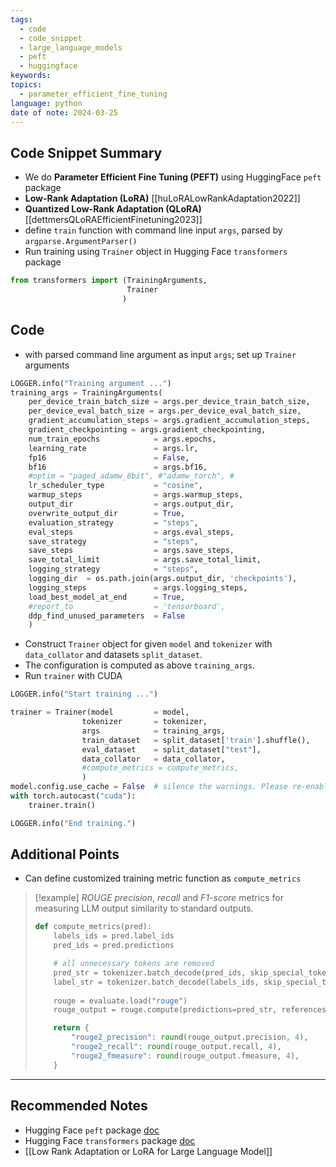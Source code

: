 ```yaml
---
tags:
  - code
  - code_snippet
  - large_language_models
  - peft
  - huggingface
keywords: 
topics:
  - parameter_efficient_fine_tuning
language: python
date of note: 2024-03-25
---
```


## Code Snippet Summary

- We do **Parameter Efficient Fine Tuning (PEFT)** using HuggingFace `peft` package
- **Low-Rank Adaptation (LoRA)** [[huLoRALowRankAdaptation2022]]
- **Quantized Low-Rank Adaptation (QLoRA)** [[dettmersQLoRAEfficientFinetuning2023]]
- define `train` function with command line input `args`, parsed by `argparse.ArgumentParser()`
- Run training using `Trainer` object in Hugging Face `transformers` package

```python
from transformers import (TrainingArguments, 
                          Trainer
                         )
```

## Code

- with parsed command line argument as input `args`; set up `Trainer` arguments

```python
LOGGER.info("Training argument ...")
training_args = TrainingArguments(
	per_device_train_batch_size = args.per_device_train_batch_size,
	per_device_eval_batch_size = args.per_device_eval_batch_size,
	gradient_accumulation_steps = args.gradient_accumulation_steps,
	gradient_checkpointing = args.gradient_checkpointing,
	num_train_epochs            = args.epochs,
    learning_rate               = args.lr,
    fp16                        = False,
    bf16                        = args.bf16,
    #optim = "paged_adamw_8bit", #"adamw_torch", #
	lr_scheduler_type           = "cosine",
    warmup_steps                = args.warmup_steps,
    output_dir                  = args.output_dir,
    overwrite_output_dir        = True,
    evaluation_strategy         = "steps",
    eval_steps                  = args.eval_steps,
    save_strategy               = "steps",
    save_steps                  = args.save_steps,
    save_total_limit            = args.save_total_limit,
    logging_strategy            = "steps",
    logging_dir  = os.path.join(args.output_dir, 'checkpoints'),
    logging_steps               = args.logging_steps,
    load_best_model_at_end      = True,
    #report_to                  = 'tensorboard',
    ddp_find_unused_parameters  = False
    )
```

- Construct `Trainer` object for given `model` and `tokenizer` with `data_collator` and datasets `split_dataset`. 
- The configuration is computed as above `training_args`.
- Run `trainer` with CUDA

```python
LOGGER.info("Start training ...")

trainer = Trainer(model         = model,
	            tokenizer       = tokenizer,
                args            = training_args,
                train_dataset   = split_dataset['train'].shuffle(),
                eval_dataset    = split_dataset["test"],
                data_collator   = data_collator,
                #compute_metrics = compute_metrics,
                )
model.config.use_cache = False  # silence the warnings. Please re-enable for inference!
with torch.autocast("cuda"):
    trainer.train()

LOGGER.info("End training.")
```


## Additional Points

- Can define customized training metric function as `compute_metrics`

>[!example] 
>*ROUGE precision*, *recall* and *F1-score* metrics for measuring LLM output similarity to standard outputs.
>
> ```python
> def compute_metrics(pred):
>     labels_ids = pred.label_ids
>     pred_ids = pred.predictions
> 
>     # all unnecessary tokens are removed
>     pred_str = tokenizer.batch_decode(pred_ids, skip_special_tokens=True)
>     label_str = tokenizer.batch_decode(labels_ids, skip_special_tokens=True)
>     
>     rouge = evaluate.load("rouge")
>     rouge_output = rouge.compute(predictions=pred_str, references=label_str, rouge_types=["rouge2"])["rouge2"].mid
> 
>     return {
>         "rouge2_precision": round(rouge_output.precision, 4),
>         "rouge2_recall": round(rouge_output.recall, 4),
>         "rouge2_fmeasure": round(rouge_output.fmeasure, 4),
>     }
> ```
> 




-----------
##  Recommended Notes

- Hugging Face `peft` package [doc](https://huggingface.co/docs/peft/index) 
- Hugging Face `transformers` package [doc](https://huggingface.co/docs/transformers/index)
- [[Low Rank Adaptation or LoRA for Large Language Model]]

